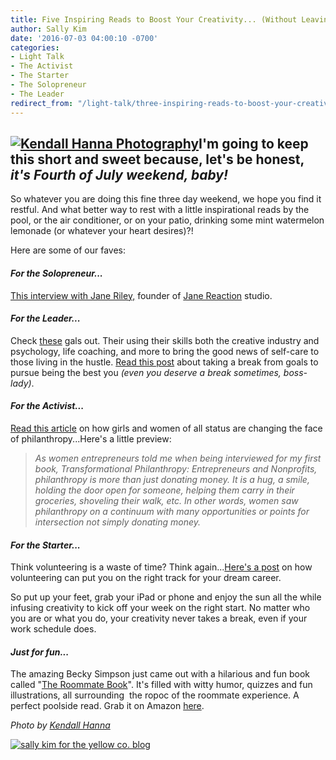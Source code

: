 ```yaml
---
title: Five Inspiring Reads to Boost Your Creativity... (Without Leaving the Poolside)
author: Sally Kim
date: '2016-07-03 04:00:10 -0700'
categories:
- Light Talk
- The Activist
- The Starter
- The Solopreneur
- The Leader
redirect_from: "/light-talk/three-inspiring-reads-to-boost-your-creativity-without-leaving-the-poolside/"
---
```


## [![Kendall Hanna Photography](https://yellow-blog-images.imgix.net/2016/07/free-people-6134.jpg)](https://yellow-blog-images.imgix.net/2016/07/free-people-6134.jpg)I'm going to keep this short and sweet because, let's be honest, _it's Fourth of July weekend, baby!_

So whatever you are doing this fine three day weekend, we hope you find it restful. And what better way to rest with a little inspirational reads by the pool, or the air conditioner, or on your patio, drinking some mint watermelon lemonade (or whatever your heart desires)?!

Here are some of our faves:

#### _For the Solopreneur..._

[This interview with Jane Riley,](http://www.freelance-wisdom.com/interviews/2016/1/27/jane-riley) founder of [Jane Reaction](http://www.janereaction.com/about/) studio.

#### _For the Leader..._

Check [these](http://www.thebraveryboard.com/blog/june-recap) gals out. Their using their skills both the creative industry and psychology, life coaching, and more to bring the good news of self-care to those living in the hustle. [Read this post](http://www.thebraveryboard.com/blog/june-recap) about taking a break from goals to pursue being the best you _(even you deserve a break sometimes, boss-lady)_.

#### _For the Activist..._

[Read this article](http://consciousmagazine.co/women-philanthropy-making-a-difference/) on how girls and women of all status are changing the face of philanthropy...Here's a little preview:

> _As women entrepreneurs told me when being interviewed for my first book, Transformational Philanthropy: Entrepreneurs and Nonprofits, philanthropy is more than just donating money. It is a hug, a smile, holding the door open for someone, helping them carry in their groceries, shoveling their walk, etc. In other words, women saw philanthropy on a continuum with many opportunities or points for intersection not simply donating money._

#### _For the Starter..._

Think volunteering is a waste of time? Think again...[Here's a post](http://yellowconference.com/2016/06/23/building-your-dreams-by-saying-yes-to-volunteer-work/) on how volunteering can put you on the right track for your dream career.

So put up your feet, grab your iPad or phone and enjoy the sun all the while infusing creativity to kick off your week on the right start. No matter who you are or what you do, your creativity never takes a break, even if your work schedule does.

#### _Just for fun..._

The amazing Becky Simpson just came out with a hilarious and fun book called "[The Roommate Book](https://www.amazon.com/Roommate-Book-Sharing-Lives-Slapping/dp/1449470904)". It's filled with witty humor, quizzes and fun illustrations, all surrounding  the ropoc of the roommate experience. A perfect poolside read. Grab it on Amazon [here](https://www.amazon.com/Roommate-Book-Sharing-Lives-Slapping/dp/1449470904).

_Photo by [Kendall Hanna](http://www.kendallhanna.com/fashion/buvjhoopeu4hvpfxvn8pj5f5oquzvf)_

[![sally kim for the yellow co. blog](https://yellow-blog-images.imgix.net/2015/12/sallykim.jpg)](http://lettersfromamister.tumblr.com/)
